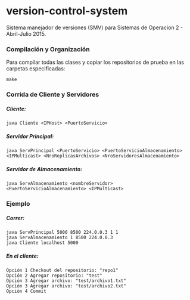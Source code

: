# version-control-system
Sistema manejador de versiones (SMV) para Sistemas de Operacion 2 - Abril-Julio 2015.

### Compilación y Organización

Para compilar todas las clases y copiar los repositorios de prueba en las carpetas especificadas:
    
    make

### Corrida de Cliente y Servidores

##### Cliente:
    
    java Cliente <IPHost> <PuertoServicio>

##### Servidor Principal:
    
    java ServPrincipal <PuertoServicio> <PuertoServicioAlmacenamiento> <IPMulticast> <NroReplicasArchivos> <NroServidoresAlmacenamiento>

##### Servidor de Almacenamiento:
    
    java ServAlmacenamiento <nombreServidor> <PuertoServicioAlmacenamiento> <IPMulticast>


### Ejemplo

##### Correr:
        
    java ServPrincipal 5000 8500 224.0.0.3 1 1
    java ServAlmacenamiento 1 8500 224.0.0.3
    java Cliente localhost 5000


##### En el cliente:
    
    Opción 1 Checkout del repositorio: "repo1"
    Opción 2 Agregar repositorio: "test"
    Opción 3 Agregar archivo: "test/archivo1.txt"
    Opción 3 Agregar archivo: "test/archivo2.txt"
    Opción 4 Commit
  
